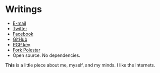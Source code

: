 # Writings

* [E-mail](mailto:moc.elpmaxe@em)
* [Twitter](https://twitter.com)
* [Facebook](https://fb.com)
* [GitHub](https://github.com)
* [PGP key](/)
* [Fork Polestar](https://github.com/dnordstrom/polestar)
* Open source. No dependencies.

**This** is a little piece about me, myself, and my minds. I like the Internets.